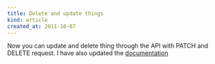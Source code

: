 ```yaml
---
title: Delete and update things
kind: article
created_at: 2011-10-07
---
```


Now you can update and delete thing through the API with PATCH and DELETE request. I have also updated the [documentation](http://developers.flattr.net/api/resources/things)
